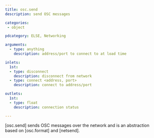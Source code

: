 ```yaml
---
title: osc.send
description: send OSC messages

categories:
 - object

pdcategory: ELSE, Networking

arguments:
  - type: anything
    description: address/port to connect to at load time

inlets:
  1st:
  - type: disconnect
    description: disconnect from network
  - type: connect <address, port>
    description: connect to address/port

outlets:
  1st:
  - type: float
    description: connection status

---
```


[osc.send] sends OSC messages over the network and is an abstraction based on [osc.format] and [netsend].


